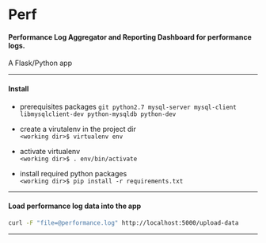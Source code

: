**Perf**
=========
#### Performance Log Aggregator and Reporting Dashboard for performance logs. 

A Flask/Python app


----------

#### Install

- prerequisites packages
		```git python2.7 mysql-server mysql-client libmysqlclient-dev python-mysqldb python-dev```
        
- create a virutalenv in the project dir  
		```<working dir>$ virtualenv env```
		
- activate virtualenv  
		```<working dir>$ . env/bin/activate```
		
- install required python packages  
		```<working dir>$ pip install -r requirements.txt```

----------

#### Load performance log data into the app
```sh
curl -F "file=@performance.log" http://localhost:5000/upload-data
```

----------